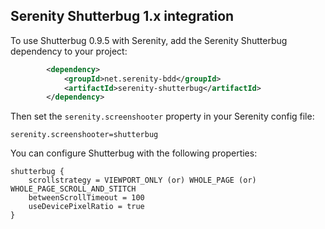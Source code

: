 ## Serenity Shutterbug 1.x integration

To use Shutterbug 0.9.5 with Serenity, add the Serenity Shutterbug dependency to your project:

```xml
        <dependency>
            <groupId>net.serenity-bdd</groupId>
            <artifactId>serenity-shutterbug</artifactId>
        </dependency>
```

Then set the `serenity.screenshooter` property in your Serenity config file:
```hocon
serenity.screenshooter=shutterbug
```

You can configure Shutterbug with the following properties:
```hocon
shutterbug {
    scrollstrategy = VIEWPORT_ONLY (or) WHOLE_PAGE (or) WHOLE_PAGE_SCROLL_AND_STITCH
    betweenScrollTimeout = 100
    useDevicePixelRatio = true 
}
```
